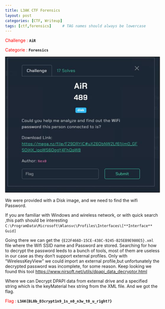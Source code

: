 ```yaml
---
title: L3AK CTF Forensics
layout: post
categories: [CTF, Writeup]
tags: [ctf,forensics]     # TAG names should always be lowercase
---
```

<span style="color:red">Challenge : </span> **`AiR`**

<span style="color:red">Categorie : </span> **`Forensics`**

![AIr.JPG](/images/Air.jpg)

We were provided with a Disk image, and we need to find the wifi Password.

If you are familiar with Windows and wireless network, or with quick search ,this path should be interesting `С:\ProgramData\Microsoft\Wlansvc\Profiles\Interfaces\[**Interface** Guid]`

Going there we can get the `{E22F466D-15CE-438C-9245-B25EB9E980E5}.xml` file where the Wifi SSID name and Password are stored. Searching for how to decrypt the password leeds to a bunch of tools, most of them are useless in our case as they don’t support external profiles. Only with “WirelessKeyView” we could import an external profile,but unfortunately the decrypted password was incomplete, for some reason. Keep looking we found this tool https://www.nirsoft.net/utils/dpapi_data_decryptor.html  

Where we can Decrypt DPAPI data from external drive and a specified string which is the keyMaterial hex string from the XML file. And we got the flag.

<span style="color:red">Flag : </span> **`L3AK{BL0b_D3crypt1n9_1s_n0_n3w_t0_u_r1ght?}`**
